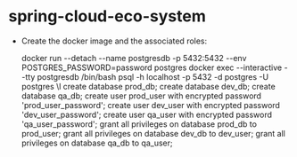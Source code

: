 # spring-cloud-eco-system


* Create the docker image and the associated roles:




    docker run --detach --name postgresdb -p 5432:5432 --env POSTGRES_PASSWORD=password postgres
    docker exec --interactive --tty postgresdb /bin/bash
        psql -h localhost -p 5432 -d postgres -U postgres
            \l
            create database prod_db;
            create database dev_db;
            create database qa_db;
            create user prod_user with encrypted password 'prod_user_password';
            create user dev_user with encrypted password 'dev_user_password';
            create user qa_user with encrypted password 'qa_user_password';
            grant all privileges on database prod_db  to prod_user;
            grant all privileges on database dev_db  to dev_user;
            grant all privileges on database qa_db  to qa_user;
